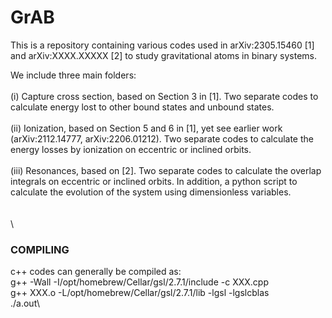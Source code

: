 # GrAB

This is a repository containing various codes used in arXiv:2305.15460 [1] and arXiv:XXXX.XXXXX [2] to study gravitational atoms in binary systems. 

We include three main folders:\
\
(i) Capture cross section, based on Section 3 in [1]. Two separate codes to calculate energy lost to other bound states and unbound states.\
\
(ii) Ionization, based on Section 5 and 6 in [1], yet see earlier work (arXiv:2112.14777, arXiv:2206.01212). Two separate codes to calculate the energy losses by ionization on eccentric or inclined orbits.\
\
(iii) Resonances, based on [2]. Two separate codes to calculate the overlap integrals on eccentric or inclined orbits. In addition, a python script to calculate the evolution of the system using dimensionless variables.\
\
\
\
### COMPILING
c++ codes can generally be compiled as:\
g++ -Wall -I/opt/homebrew/Cellar/gsl/2.7.1/include -c XXX.cpp\
g++ XXX.o -L/opt/homebrew/Cellar/gsl/2.7.1/lib -lgsl -lgslcblas\
./a.out\

